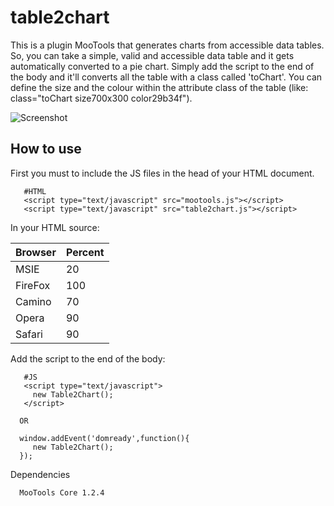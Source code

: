 table2chart
=======================
This is a plugin MooTools that generates charts from accessible data tables. So, you can take a simple, valid and accessible data table
and it gets automatically converted to a pie chart. Simply add the script to the end of the body and it'll converts all the table
with a class called 'toChart'. 
You can define the size and the colour within the attribute class of the table (like: class="toChart size700x300 color29b34f").

![Screenshot](http://farm5.static.flickr.com/4093/4863355714_95a08a2074_z.jpg)

How to use
----------

First you must to include the JS files in the head of your HTML document.
       
       #HTML
       <script type="text/javascript" src="mootools.js"></script>
       <script type="text/javascript" src="table2chart.js"></script>


In your HTML source: 
       <table class="toChart size700x300 color29b34f" summary="Browsers for this site, 29 May 2010">
         <thead><tr><th>Browser</th><th>Percent</th></tr></thead>
         <tbody>
           <tr><td>MSIE</td><td>20</td></tr>
           <tr><td>FireFox</td><td>100</td></tr>
           <tr><td>Camino</td><td>70</td></tr>
           <tr><td>Opera</td><td>90</td></tr>
           <tr><td>Safari</td><td>90</td></tr>
        </tbody>
      </table>


Add the script to the end of the body:

       #JS 
       <script type="text/javascript">
         new Table2Chart(); 
       </script>

      OR

      window.addEvent('domready',function(){
         new Table2Chart();   
      });  

Dependencies

      MooTools Core 1.2.4
